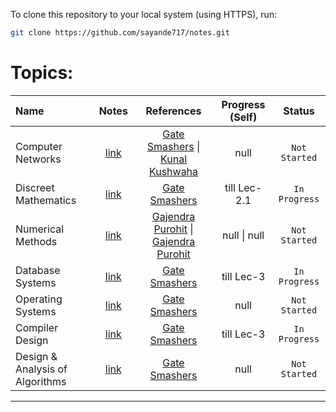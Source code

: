 
To clone this repository to your local system (using HTTPS), run:

```bash
git clone https://github.com/sayande717/notes.git
```

# Topics:
| **Name** | **Notes** | **References** | **Progress (Self)** | **Status** |
| :--- | :---: | :---: | :---: | :---: |
| Computer Networks | [link](./topics/Computer-Networks.md) | [Gate Smashers](https://www.youtube.com/playlist?list=PLxCzCOWd7aiGFBD2-2joCpWOLUrDLvVV_) \| [Kunal Kushwaha](https://www.youtube.com/watch?v=IPvYjXCsTg8&pp=ygUNa3VuYWwgbmV0d29yaw%3D%3D) | null | `Not Started` |
| Discreet Mathematics | [link](./topics/Discreet-Mathematics.md) | [Gate Smashers](https://www.youtube.com/playlist?list=PLxCzCOWd7aiH2wwES9vPWsEL6ipTaUSl3) | till Lec-2.1 | `In Progress` |
| Numerical Methods | [link](./topics/Numerical-Methods.md) | [Gajendra Purohit](https://www.youtube.com/playlist?list=PLU6SqdYcYsfLrTna7UuaVfGZYkNo0cpVC) \| [Gajendra Purohit](https://www.youtube.com/playlist?list=PLU6SqdYcYsfIk1VhXxIYNPFU67ym6gae8) | null \| null | `Not Started` |
| Database Systems | [link](./topics/Database-Systems.md) | [Gate Smashers](https://www.youtube.com/playlist?list=PLxCzCOWd7aiFAN6I8CuViBuCdJgiOkT2Y) | till Lec-3 | `In Progress` |
| Operating Systems | [link](./topics/Operating-Systems.md) | [Gate Smashers](https://www.youtube.com/playlist?list=PLxCzCOWd7aiGz9donHRrE9I3Mwn6XdP8p) | null | `Not Started` |
| Compiler Design | [link](./topics/Compiler-Design.md) | [Gate Smashers](https://www.youtube.com/playlist?list=PLxCzCOWd7aiEKtKSIHYusizkESC42diyc) | till Lec-3 | `In Progress` |
| Design & Analysis of Algorithms | [link](./topics/Algorithms.md) | [Gate Smashers](https://www.youtube.com/playlist?list=PLxCzCOWd7aiHcmS4i14bI0VrMbZTUvlTa) | null | `Not Started` |

<hr>

